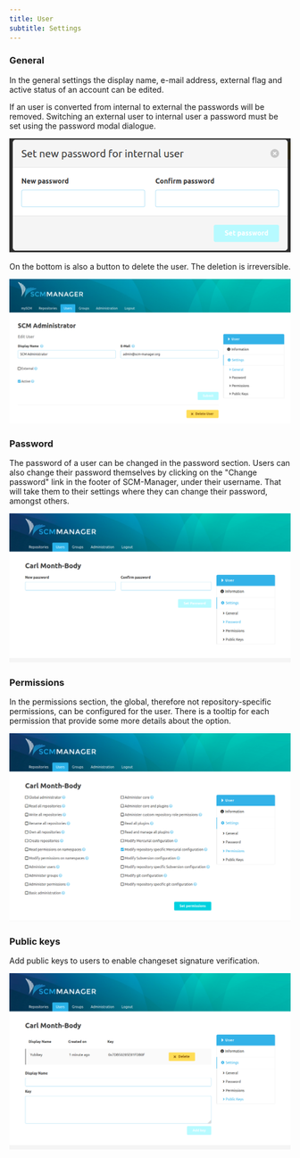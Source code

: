 ```yaml
---
title: User
subtitle: Settings
---
```

### General
In the general settings the display name, e-mail address, external flag and active status of an account can be edited. 

If an user is converted from internal to external the passwords will be removed. Switching an external user to internal user a password must be set using the password modal dialogue.

![User Password Modal](assets/user-password-modal.png)

On the bottom is also a button to delete the user. The deletion is irreversible.

![General User Settings](assets/user-settings-general.png)

### Password
The password of a user can be changed in the password section. Users can also change their password themselves by clicking on the "Change password" link in the footer of SCM-Manager, under their username. That will take them to their settings where they can change their password, amongst others.

![Change Password](assets/user-settings-password.png)

### Permissions
In the permissions section, the global, therefore not repository-specific permissions, can be configured for the user.
There is a tooltip for each permission that provide some more details about the option.

![User Permissions](assets/user-settings-permissions.png)

### Public keys
Add public keys to users to enable changeset signature verification.

![Public keys](assets/user-settings-publickeys.png)
